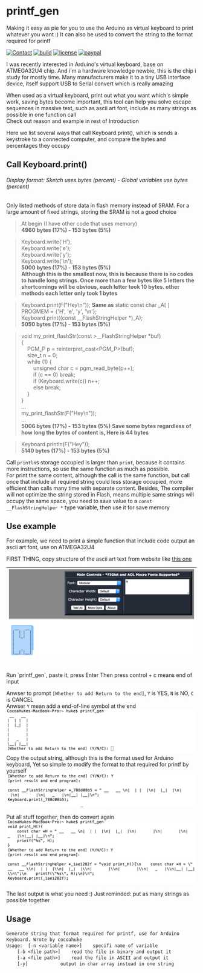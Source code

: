 # printf_gen
Making it easy as pie for you to use the Arduino as virtual keyboard to print whatever you want :) It can also be used to convert the string to the format required for printf

[![Contact](https://img.shields.io/badge/contact-@cocoahuke-fbb52b.svg?style=flat)](https://twitter.com/cocoahuke) [![build](https://travis-ci.org/cocoahuke/printf_gen.svg?branch=master)](https://travis-ci.org/cocoahuke/printf_gen) [![license](https://img.shields.io/badge/license-MIT-blue.svg)](https://github.com/cocoahuke/printf_gen/blob/master/LICENSE) [![paypal](https://img.shields.io/badge/Donate-PayPal-039ce0.svg)](https://www.paypal.com/cgi-bin/webscr?cmd=_s-xclick&hosted_button_id=EQDXSYW8Z23UY)

I was recently interested in Arduino's virtual keyboard, base on ATMEGA32U4 chip. And i'm a hardware knowledge newbie, this is the chip i study for mostly time. Many manufacturers make it to a tiny USB interface device, itself support USB to Serial convert which is really amazing

When used as a virtual keyboard, print out what you want which's simple work, saving bytes become important, this tool can help you solve escape sequences in massive text, such as ascii art font, include as many strings as possible in one function call   
Check out reason and example in rest of Introduction


Here we list several ways that call Keyboard.print(), which is sends a keystroke to a connected computer, and compare the bytes and percentages they occupy

## Call Keyboard.print()

###### Display format: Sketch uses bytes (percent) - Global variables use bytes (percent)

Only listed methods of store data in flash memory instead of SRAM. For a large amount of fixed strings, storing the SRAM is not a good choice


>At begin (I have other code that uses memory)  
><strong>4960 bytes (17%) - 153 bytes (5%)</strong>

>Keyboard.write('H');  
>Keyboard.write('e');  
>Keyboard.write('y');  
>Keyboard.write('\n');  
><strong>5000 bytes (17%) - 153 bytes (5%)</strong>  
><strong>Although this is the smallest now, this is because there is no codes to handle long strings. Once more than a few bytes like 5 letters the shortcomings will be obvious, each letter took 10 bytes. other methods each letter only took 1 bytes</strong>

>Keyboard.print(F("Hey\n"));
><strong>Same as</strong>
static const char _A[ ] PROGMEM = {'H', 'e', 'y', '\n'};  
>Keyboard.print((const __FlashStringHelper *)_A);  
><strong>5050 bytes (17%) - 153 bytes (5%)</strong>
><strong></strong>

>void my_print_flashStr(const >__FlashStringHelper *buf)  
>{  
>&nbsp;&nbsp;&nbsp;&nbsp;PGM_P p = reinterpret_cast<PGM_P>(buf);  
>&nbsp;&nbsp;&nbsp;&nbsp;size_t n = 0;  
>&nbsp;&nbsp;&nbsp;&nbsp;while (1) {  
>&nbsp;&nbsp;&nbsp;&nbsp;&nbsp;&nbsp;&nbsp;&nbsp;unsigned char c = pgm_read_byte(p++);  
>&nbsp;&nbsp;&nbsp;&nbsp;&nbsp;&nbsp;&nbsp;&nbsp;if (c == 0) break;  
>&nbsp;&nbsp;&nbsp;&nbsp;&nbsp;&nbsp;&nbsp;&nbsp;if (Keyboard.write(c)) n++;  
>&nbsp;&nbsp;&nbsp;&nbsp;&nbsp;&nbsp;&nbsp;&nbsp;else break;  
>&nbsp;&nbsp;&nbsp;&nbsp;}  
>}  
>...  
>my_print_flashStr(F("Hey\n"));  
>...  
><strong>5006 bytes (17%) - 153 bytes (5%)</strong>
><strong>Save some bytes regardless of how long the bytes of content is, Here is 44 bytes</strong>


>Keyboard.println(F("Hey"));  
><strong>5140 bytes (17%) - 153 bytes (5%)</strong>

Call `println`s storage occupied is larger than `print`, because it contains more instructions, so use the same function as much as possible.  
For print the same content, although the call is the same function, but call once that include all required string could less storage occupied, more efficient than calls many time with separate content.
Besides, The compiler will not optimize the string stored in Flash, means multiple same strings will occupy the same space, you need to save value to a `const __FlashStringHelper *` type variable, then use it for save memory

## Use example
For example, we need to print a simple function that include code output an ascii art font, use on ATMEGA32U4

FIRST THING, copy structure of the ascii art text from website like [this one](http://patorjk.com/software/taag/#p=display&f=Graffiti&t=Type%20Something%20)

|![](sample1.png) |
| ---- |

<br>
Run `printf_gen`, paste it, press Enter  
Then press control + c means end of input

Anwser to prompt `[Whether to add Return to the end]`, `Y` is YES, `N` is NO, `C` is CANCEL  
Anwser `Y` mean add a end-of-line symbol at the end
![](sample2.png)
<br>
Copy the output string, although this is the format used for Arduino keyboard, Yet so simple to modify the format to that required for printf by yourself
![](sample3.png)

Put all stuff together, then do convert again
![](sample4.png)

The last output is what you need :)
Just reminded: put as many strings as possible together

## Usage

```
Generate string that format required for printf, use for Arduino Keyboard. Wrote by cocoahuke
Usage:	[-n <variable name>]	specifi name of variable
	[-b <file path>]	read the file in binary and output it
	[-a <file path>]	read the file in ASCII and output it
	[-y]			output in char array instead in one string
```

